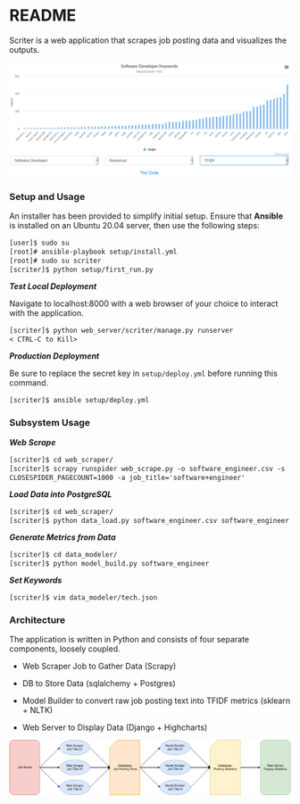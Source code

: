 # README

Scriter is a web application that scrapes job posting data and visualizes the outputs.

![Visual of Webpage](resources/scriter_vis.png)

### Setup and Usage

An installer has been provided to simplify initial setup. Ensure that **Ansible** is installed on an Ubuntu 20.04 server, then use the following steps:

```
[user]$ sudo su
[root]# ansible-playbook setup/install.yml
[root]# sudo su scriter
[scriter]$ python setup/first_run.py
```

***Test Local Deployment***

Navigate to localhost:8000 with a web browser of your choice to interact with the application.

```
[scriter]$ python web_server/scriter/manage.py runserver
< CTRL-C to Kill>
```

***Production Deployment***

Be sure to replace the secret key in `setup/deploy.yml` before running this command.

```
[scriter]$ ansible setup/deploy.yml
```

### Subsystem Usage

***Web Scrape***

```
[scriter]$ cd web_scraper/
[scriter]$ scrapy runspider web_scrape.py -o software_engineer.csv -s CLOSESPIDER_PAGECOUNT=1000 -a job_title='software+engineer'
```

***Load Data into PostgreSQL***

```
[scriter]$ cd web_scraper/
[scriter]$ python data_load.py software_engineer.csv software_engineer
```

***Generate Metrics from Data***

```
[scriter]$ cd data_modeler/
[scriter]$ python model_build.py software_engineer
```

***Set Keywords***

```
[scriter]$ vim data_modeler/tech.json
```

### Architecture

The application is written in Python and consists of four separate components, loosely coupled.

* Web Scraper Job to Gather Data (Scrapy)

* DB to Store Data (sqlalchemy + Postgres)

* Model Builder to convert raw job posting text into TFIDF metrics (sklearn + NLTK)

* Web Server to Display Data (Django + Highcharts)

![Visual of Architecture](resources/scriter_overview.png)

